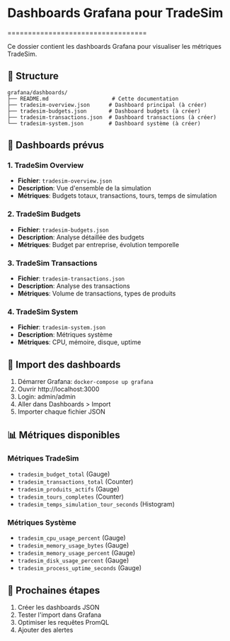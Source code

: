 # Dashboards Grafana pour TradeSim
==================================

Ce dossier contient les dashboards Grafana pour visualiser les métriques TradeSim.

## 📁 Structure

```
grafana/dashboards/
├── README.md                    # Cette documentation
├── tradesim-overview.json      # Dashboard principal (à créer)
├── tradesim-budgets.json       # Dashboard budgets (à créer)
├── tradesim-transactions.json  # Dashboard transactions (à créer)
└── tradesim-system.json        # Dashboard système (à créer)
```

## 🎯 Dashboards prévus

### 1. TradeSim Overview
- **Fichier**: `tradesim-overview.json`
- **Description**: Vue d'ensemble de la simulation
- **Métriques**: Budgets totaux, transactions, tours, temps de simulation

### 2. TradeSim Budgets
- **Fichier**: `tradesim-budgets.json`
- **Description**: Analyse détaillée des budgets
- **Métriques**: Budget par entreprise, évolution temporelle

### 3. TradeSim Transactions
- **Fichier**: `tradesim-transactions.json`
- **Description**: Analyse des transactions
- **Métriques**: Volume de transactions, types de produits

### 4. TradeSim System
- **Fichier**: `tradesim-system.json`
- **Description**: Métriques système
- **Métriques**: CPU, mémoire, disque, uptime

## 🔧 Import des dashboards

1. Démarrer Grafana: `docker-compose up grafana`
2. Ouvrir http://localhost:3000
3. Login: admin/admin
4. Aller dans Dashboards > Import
5. Importer chaque fichier JSON

## 📊 Métriques disponibles

### Métriques TradeSim
- `tradesim_budget_total` (Gauge)
- `tradesim_transactions_total` (Counter)
- `tradesim_produits_actifs` (Gauge)
- `tradesim_tours_completes` (Counter)
- `tradesim_temps_simulation_tour_seconds` (Histogram)

### Métriques Système
- `tradesim_cpu_usage_percent` (Gauge)
- `tradesim_memory_usage_bytes` (Gauge)
- `tradesim_memory_usage_percent` (Gauge)
- `tradesim_disk_usage_percent` (Gauge)
- `tradesim_process_uptime_seconds` (Gauge)

## 🚀 Prochaines étapes

1. Créer les dashboards JSON
2. Tester l'import dans Grafana
3. Optimiser les requêtes PromQL
4. Ajouter des alertes 